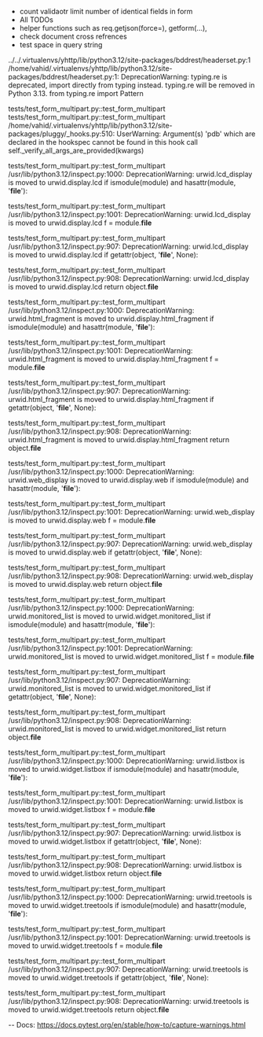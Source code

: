 - count validaotr limit number of identical fields in form
- All TODOs
- helper functions such as req.getjson(force=), getform(...), 
- check document cross refrences
- test space in query string

../../.virtualenvs/yhttp/lib/python3.12/site-packages/bddrest/headerset.py:1
  /home/vahid/.virtualenvs/yhttp/lib/python3.12/site-packages/bddrest/headerset.py:1: DeprecationWarning: typing.re is deprecated, import directly from typing instead. typing.re will be removed in Python 3.13.
    from typing.re import Pattern

tests/test_form_multipart.py::test_form_multipart
tests/test_form_multipart.py::test_form_multipart
  /home/vahid/.virtualenvs/yhttp/lib/python3.12/site-packages/pluggy/_hooks.py:510: UserWarning: Argument(s) 'pdb' which are declared in the hookspec cannot be found in this hook call
    self._verify_all_args_are_provided(kwargs)

tests/test_form_multipart.py::test_form_multipart
  /usr/lib/python3.12/inspect.py:1000: DeprecationWarning: urwid.lcd_display is moved to urwid.display.lcd
    if ismodule(module) and hasattr(module, '__file__'):

tests/test_form_multipart.py::test_form_multipart
  /usr/lib/python3.12/inspect.py:1001: DeprecationWarning: urwid.lcd_display is moved to urwid.display.lcd
    f = module.__file__

tests/test_form_multipart.py::test_form_multipart
  /usr/lib/python3.12/inspect.py:907: DeprecationWarning: urwid.lcd_display is moved to urwid.display.lcd
    if getattr(object, '__file__', None):

tests/test_form_multipart.py::test_form_multipart
  /usr/lib/python3.12/inspect.py:908: DeprecationWarning: urwid.lcd_display is moved to urwid.display.lcd
    return object.__file__

tests/test_form_multipart.py::test_form_multipart
  /usr/lib/python3.12/inspect.py:1000: DeprecationWarning: urwid.html_fragment is moved to urwid.display.html_fragment
    if ismodule(module) and hasattr(module, '__file__'):

tests/test_form_multipart.py::test_form_multipart
  /usr/lib/python3.12/inspect.py:1001: DeprecationWarning: urwid.html_fragment is moved to urwid.display.html_fragment
    f = module.__file__

tests/test_form_multipart.py::test_form_multipart
  /usr/lib/python3.12/inspect.py:907: DeprecationWarning: urwid.html_fragment is moved to urwid.display.html_fragment
    if getattr(object, '__file__', None):

tests/test_form_multipart.py::test_form_multipart
  /usr/lib/python3.12/inspect.py:908: DeprecationWarning: urwid.html_fragment is moved to urwid.display.html_fragment
    return object.__file__

tests/test_form_multipart.py::test_form_multipart
  /usr/lib/python3.12/inspect.py:1000: DeprecationWarning: urwid.web_display is moved to urwid.display.web
    if ismodule(module) and hasattr(module, '__file__'):

tests/test_form_multipart.py::test_form_multipart
  /usr/lib/python3.12/inspect.py:1001: DeprecationWarning: urwid.web_display is moved to urwid.display.web
    f = module.__file__

tests/test_form_multipart.py::test_form_multipart
  /usr/lib/python3.12/inspect.py:907: DeprecationWarning: urwid.web_display is moved to urwid.display.web
    if getattr(object, '__file__', None):

tests/test_form_multipart.py::test_form_multipart
  /usr/lib/python3.12/inspect.py:908: DeprecationWarning: urwid.web_display is moved to urwid.display.web
    return object.__file__

tests/test_form_multipart.py::test_form_multipart
  /usr/lib/python3.12/inspect.py:1000: DeprecationWarning: urwid.monitored_list is moved to urwid.widget.monitored_list
    if ismodule(module) and hasattr(module, '__file__'):

tests/test_form_multipart.py::test_form_multipart
  /usr/lib/python3.12/inspect.py:1001: DeprecationWarning: urwid.monitored_list is moved to urwid.widget.monitored_list
    f = module.__file__

tests/test_form_multipart.py::test_form_multipart
  /usr/lib/python3.12/inspect.py:907: DeprecationWarning: urwid.monitored_list is moved to urwid.widget.monitored_list
    if getattr(object, '__file__', None):

tests/test_form_multipart.py::test_form_multipart
  /usr/lib/python3.12/inspect.py:908: DeprecationWarning: urwid.monitored_list is moved to urwid.widget.monitored_list
    return object.__file__

tests/test_form_multipart.py::test_form_multipart
  /usr/lib/python3.12/inspect.py:1000: DeprecationWarning: urwid.listbox is moved to urwid.widget.listbox
    if ismodule(module) and hasattr(module, '__file__'):

tests/test_form_multipart.py::test_form_multipart
  /usr/lib/python3.12/inspect.py:1001: DeprecationWarning: urwid.listbox is moved to urwid.widget.listbox
    f = module.__file__

tests/test_form_multipart.py::test_form_multipart
  /usr/lib/python3.12/inspect.py:907: DeprecationWarning: urwid.listbox is moved to urwid.widget.listbox
    if getattr(object, '__file__', None):

tests/test_form_multipart.py::test_form_multipart
  /usr/lib/python3.12/inspect.py:908: DeprecationWarning: urwid.listbox is moved to urwid.widget.listbox
    return object.__file__

tests/test_form_multipart.py::test_form_multipart
  /usr/lib/python3.12/inspect.py:1000: DeprecationWarning: urwid.treetools is moved to urwid.widget.treetools
    if ismodule(module) and hasattr(module, '__file__'):

tests/test_form_multipart.py::test_form_multipart
  /usr/lib/python3.12/inspect.py:1001: DeprecationWarning: urwid.treetools is moved to urwid.widget.treetools
    f = module.__file__

tests/test_form_multipart.py::test_form_multipart
  /usr/lib/python3.12/inspect.py:907: DeprecationWarning: urwid.treetools is moved to urwid.widget.treetools
    if getattr(object, '__file__', None):

tests/test_form_multipart.py::test_form_multipart
  /usr/lib/python3.12/inspect.py:908: DeprecationWarning: urwid.treetools is moved to urwid.widget.treetools
    return object.__file__

-- Docs: https://docs.pytest.org/en/stable/how-to/capture-warnings.html


